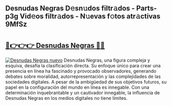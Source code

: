 ## Desnudas Negras D𝚎sn𝚞dos filtr𝚊dos - Parts-p3g Vid𝚎os filtr𝚊dos - N𝚞evas f𝚘tos atr𝚊ctivas 9MfSz

# <h2><a href="http://mb9y8p.tromn.icu/?c=Desnudas+Negras">🔗👉👉👉 Desnudas Negras 🔗🔗</a></h2>

[![Desnudas Negras nuevo](https://i.imgur.com/pEAQMta.gif)](http://mb9y8p.tromn.icu/?c=Desnudas+Negras)
Desnudas Negras, una figura compleja y esquiva, desafía la clasificación directa. Su enfoque único para crear una presencia en línea ha fascinado y provocado observadores, generando debates sobre moralidad, autorrepresentación y las complejidades de las sociedades digitales. A pesar de la ambigüedad de sus objetivos futuros, su papel en la configuración del mundo en línea es innegable. Con una determinación inquebrantable y un cautivador innegable, la influencia de Desnudas Negras en los medios digitales no tiene límites.

